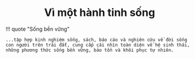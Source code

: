 <h1 style="text-align: center;">Vì một hành tinh sống</h1>
<!-- # Vì một hành tinh sống -->

!!! quote "Sống bền vững"

    ...tập hợp kinh nghiệm sống, sách, báo cáo và nghiên cứu về đời sống con người trên trái đất, cung cấp cái nhìn toàn diện về hệ sinh thái, những phương thức sống bền vững, bảo tồn và khôi phục tự nhiên.
